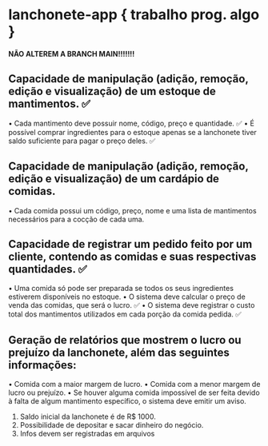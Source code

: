 # lanchonete-app { trabalho prog. algo }

**NÃO ALTEREM A BRANCH MAIN!!!!!!!**

## Capacidade de manipulação (adição, remoção, edição e visualização) de um estoque de mantimentos. ✅
• Cada mantimento deve possuir nome, código, preço e quantidade. ✅
• É possível comprar ingredientes para o estoque apenas se a lanchonete tiver saldo suficiente para pagar o preço deles. ✅ 

## Capacidade de manipulação (adição, remoção, edição e visualização) de um cardápio de comidas.
• Cada comida possui um código, preço, nome e uma lista de mantimentos necessários para a cocção de cada uma.

## Capacidade de registrar um pedido feito por um cliente, contendo as comidas e suas respectivas quantidades. ✅ 
• Uma comida só pode ser preparada se todos os seus ingredientes estiverem disponíveis no estoque.
• O sistema deve calcular o preço de venda das comidas, que será o lucro. ✅ 
• O sistema deve registrar o custo total dos mantimentos utilizados em cada porção da comida pedida. ✅ 

## Geração de relatórios que mostrem o lucro ou prejuízo da lanchonete, além das seguintes informações:
• Comida com a maior margem de lucro.
• Comida com a menor margem de lucro ou prejuízo.
• Se houver alguma comida impossível de ser feita devido à falta de algum mantimento específico, o sistema deve emitir um aviso.

1. Saldo inicial da lanchonete é de R$ 1000.
2. Possibilidade de depositar e sacar dinheiro do negócio.
3. Infos devem ser registradas em arquivos 

